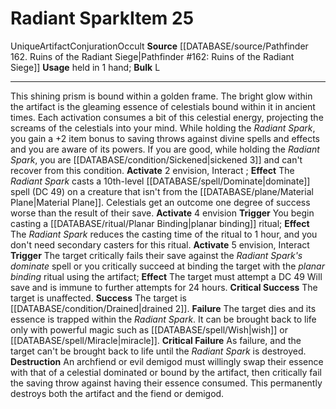 ﻿---
bulk: L
id: '900'
item_category: Artifacts
level: '25'
name: Radiant Spark
rarity: Unique
school: Conjuration
source: '[[DATABASE/source/Pathfinder 162. Ruins of the Radiant Siege|Pathfinder #162:
  Ruins of the Radiant Siege]]'
subcategory: artifact
trait:
- '[[DATABASE/trait/Artifact|Artifact]]'
- '[[DATABASE/trait/Conjuration|Conjuration]]'
- '[[DATABASE/trait/Occult|Occult]]'
- '[[DATABASE/trait/Unique|Unique]]'
type: Item
usage: held in 1 hand

---
# Radiant Spark<span class="item-type">Item 25</span>

<span class="trait-unique item-trait">Unique</span><span class="item-trait">Artifact</span><span class="item-trait">Conjuration</span><span class="item-trait">Occult</span>
**Source** [[DATABASE/source/Pathfinder 162. Ruins of the Radiant Siege|Pathfinder #162: Ruins of the Radiant Siege]]
**Usage** held in 1 hand; **Bulk** L

---
This shining prism is bound within a golden frame. The bright glow within the artifact is the gleaming essence of celestials bound within it in ancient times. Each activation consumes a bit of this celestial energy, projecting the screams of the celestials into your mind. While holding the _Radiant Spark_, you gain a +2 item bonus to saving throws against divine spells and effects and you are aware of its powers. If you are good, while holding the _Radiant Spark_, you are [[DATABASE/condition/Sickened|sickened 3]] and can't recover from this condition.
**Activate** <span class="action-icon">2</span> envision, Interact ; **Effect** The _Radiant Spark_ casts a 10th-level [[DATABASE/spell/Dominate|dominate]] spell (DC 49) on a creature that isn't from the [[DATABASE/plane/Material Plane|Material Plane]]. Celestials get an outcome one degree of success worse than the result of their save.
**Activate** <span class="action-icon">4</span> envision **Trigger** You begin casting a [[DATABASE/ritual/Planar Binding|planar binding]] ritual; **Effect** The _Radiant Spark_ reduces the casting time of the ritual to 1 hour, and you don't need secondary casters for this ritual.
**Activate** <span class="action-icon">5</span> envision, Interact **Trigger** The target critically fails their save against the _Radiant Spark's_ _dominate_ spell or you critically succeed at binding the target with the _planar binding_ ritual using the artifact; **Effect** The target must attempt a DC 49 Will save and is immune to further attempts for 24 hours.
**Critical Success** The target is unaffected.
**Success** The target is [[DATABASE/condition/Drained|drained 2]].
**Failure** The target dies and its essence is trapped within the _Radiant Spark_. It can be brought back to life only with powerful magic such as [[DATABASE/spell/Wish|wish]] or [[DATABASE/spell/Miracle|miracle]].
**Critical Failure** As failure, and the target can't be brought back to life until the _Radiant Spark_ is destroyed.
**Destruction** An archfiend or evil demigod must willingly swap their essence with that of a celestial dominated or bound by the artifact, then critically fail the saving throw against having their essence consumed. This permanently destroys both the artifact and the fiend or demigod.